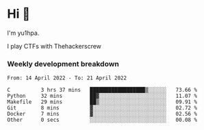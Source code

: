 # Hi 👋

I'm yu1hpa.

I play CTFs with Thehackerscrew

### Weekly development breakdown

<!--START_SECTION:waka-->

```text
From: 14 April 2022 - To: 21 April 2022

C          3 hrs 37 mins   ██████████████████▒░░░░░░   73.66 %
Python     32 mins         ██▓░░░░░░░░░░░░░░░░░░░░░░   11.07 %
Makefile   29 mins         ██▒░░░░░░░░░░░░░░░░░░░░░░   09.91 %
Git        8 mins          ▓░░░░░░░░░░░░░░░░░░░░░░░░   02.72 %
Docker     7 mins          ▓░░░░░░░░░░░░░░░░░░░░░░░░   02.56 %
Other      0 secs          ░░░░░░░░░░░░░░░░░░░░░░░░░   00.08 %
```

<!--END_SECTION:waka-->

